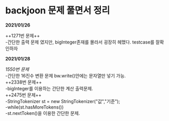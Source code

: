 # backjoon 문제 풀면서 정리

**2021/01/26**  

++1271번 문제++  
-간단한 출력 문제 였지만, bigInteger존재를 몰라서 굉장히 헤맸다. testcase를 잘확인하자


  
**2021/01/28**

*1550번 문제*  
-간단한 16진수 변환 문제 bw.write()안에는 문자열만 넣기 가능.  
++2338번 문제++  
-bigInteger를 이용하는 간단한 계산 출력문제.  
++2475번 문제++  
-StringTokenizer st = new StringTokenizer("값","기준");  
-while(st.hasMoreTokens())  
-st.nextToken()을 이용한 간단한 문제. 

